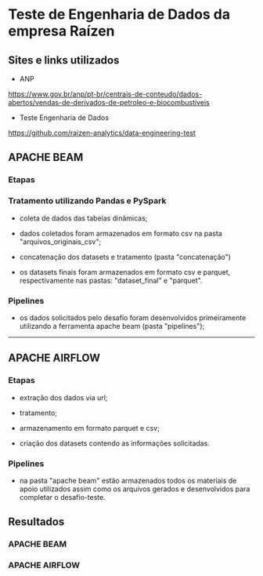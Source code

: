 # Teste de Engenharia de Dados da empresa Raízen

## Sites e links utilizados

- ANP

https://www.gov.br/anp/pt-br/centrais-de-conteudo/dados-abertos/vendas-de-derivados-de-petroleo-e-biocombustiveis

- Teste Engenharia de Dados

https://github.com/raizen-analytics/data-engineering-test


## APACHE BEAM

### Etapas

### Tratamento utilizando Pandas e PySpark

- coleta de dados das tabelas dinâmicas; 

- dados coletados foram armazenados em formato csv na pasta "arquivos_originais_csv";

- concatenação dos datasets e tratamento (pasta "concatenação")

- os datasets finais foram armazenados em formato csv e parquet, respectivamente nas pastas: "dataset_final" e "parquet".


### Pipelines

- os dados solicitados pelo desafio foram desenvolvidos primeiramente utilizando a ferramenta apache beam (pasta "pipelines");

<hr/>

## APACHE AIRFLOW

### Etapas

- extração dos dados via url;

- tratamento;

- armazenamento em formato parquet e csv;

- criação dos datasets contendo as informações solicitadas.

### Pipelines

- na pasta "apache beam" estão armazenados todos os materiais de apoio utilizados assim como os arquivos gerados e desenvolvidos para completar o desafio-teste. 

## Resultados

### APACHE BEAM


### APACHE AIRFLOW









